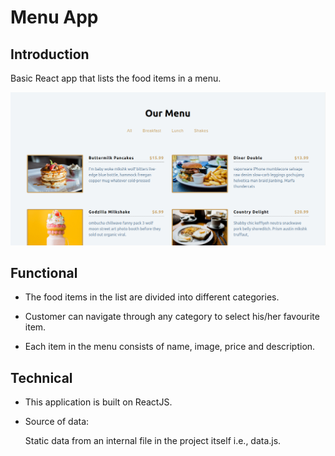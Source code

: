 # Menu App

## Introduction

Basic React app that lists the food items in a menu.

![Menu App](https://github.com/sudarshan-sh/MenuApp/blob/main/images/my-menu-app.png)

## Functional

* The food items in the list are divided into different categories.

* Customer can navigate through any category to select his/her favourite item.

* Each item in the menu consists of name, image, price and description.


## Technical

* This application is built on ReactJS.

* Source of data:

    Static data from an internal file in the project itself i.e., data.js.
